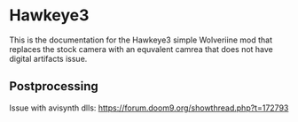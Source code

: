 # Hawkeye3  
This is the documentation for the Hawkeye3 simple Wolveriine mod that replaces the stock camera 
with an equvalent camrea that does not have digital artifacts issue.

## Postprocessing  
Issue with avisynth dlls:
https://forum.doom9.org/showthread.php?t=172793
